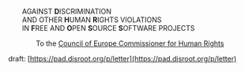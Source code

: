 
  AGAINST **D**ISCRIMINATION \
  AND OTHER **H**UMAN **R**IGHTS VIOLATIONS \
  IN **F**REE AND **O**PEN **S**OURCE **S**OFTWARE PROJECTS 

    To the [Council of Europe Commissioner for Human Rights](https://www.coe.int/en/web/commissioner/the-commissioner/mandate)


draft: [https://pad.disroot.org/p/letter](https://pad.disroot.org/p/letter)
